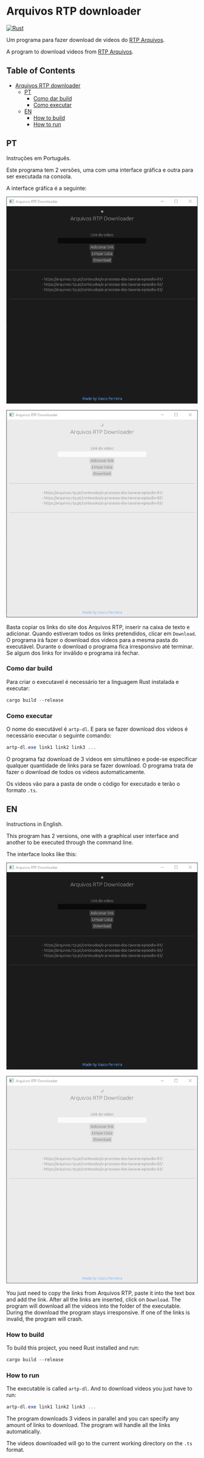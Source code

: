 # Arquivos RTP downloader

[![Rust](https://github.com/vascoferreira25/arquivos_rtp_downloader/actions/workflows/release.yml/badge.svg)](https://github.com/vascoferreira25/arquivos_rtp_downloader/actions/workflows/release.yml)

Um programa para fazer download de videos do [RTP Arquivos](https://arquivos.rtp.pt/).

A program to download videos from [RTP Arquivos](https://arquivos.rtp.pt/).

<!-- markdown-toc start - Don't edit this section. Run M-x markdown-toc-refresh-toc -->
## Table of Contents

- [Arquivos RTP downloader](#arquivos-rtp-downloader)
    - [PT](#pt)
        - [Como dar build](#como-dar-build)
        - [Como executar](#como-executar)
    - [EN](#en)
        - [How to build](#how-to-build)
        - [How to run](#how-to-run)

<!-- markdown-toc end -->

## PT

Instruções em Português.

Este programa tem 2 versões, uma com uma interface gráfica e outra para ser
executada na consola.

A interface gráfica é a seguinte:

![Dark Theme](./examples/dark_theme.png)

![Light Theme](./examples/light_theme.png)

Basta copiar os links do site dos Arquivos RTP, inserir na caixa de texto e
adicionar.  Quando estiveram todos os links pretendidos, clicar em
`Download`. O programa irá fazer o download dos videos para a mesma pasta do
executável. Durante o download o programa fica irresponsivo até terminar. Se
algum dos links for inválido e programa irá fechar.

### Como dar build

Para criar o executavel é necessário ter a linguagem Rust instalada e executar:

```powershell
cargo build --release
```

### Como executar

O nome do executável é `artp-dl`. E para se fazer download dos videos é
necessário executar o seguinte comando:

```powershell
artp-dl.exe link1 link2 link3 ...
```

O programa faz download de 3 videos em simultâneo e pode-se especificar
qualquer quantidade de links para se fazer download. O programa trata de fazer
o download de todos os videos automaticamente.

Os videos vão para a pasta de onde o código for executado e terão o formato
`.ts`.

## EN

Instructions in English.

This program has 2 versions, one with a graphical user interface and another to
be executed through the command line.

The interface looks like this:

![Dark Theme](./examples/dark_theme.png)

![Light Theme](./examples/light_theme.png)

You just need to copy the links from Arquivos RTP, paste it into the text box
and add the link. After all the links are inserted, click on `Download`. The
program will download all the videos into the folder of the executable. During
the download the program stays irresponsive. If one of the links is invalid,
the program will crash.

### How to build

To build this project, you need Rust installed and run:

```powershell
cargo build --release
```

### How to run

The executable is called `artp-dl`. And to download videos you just have to
run:

```powershell
artp-dl.exe link1 link2 link3 ...
```

The program downloads 3 videos in parallel and you can specify any amount of
links to download. The program will handle all the links automatically.

The videos downloaded will go to the current working directory on the `.ts`
format.

